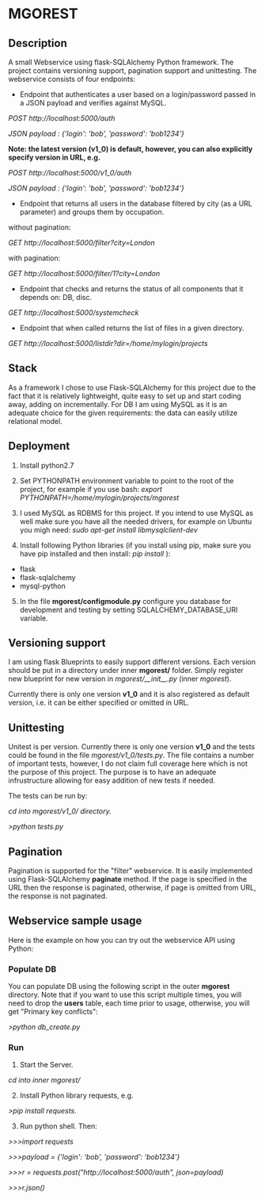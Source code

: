 # MGOREST

## Description
A small Webservice using flask-SQLAlchemy Python framework. The project contains versioning support, pagination support and unittesting. The webservice consists of four endpoints:

- Endpoint that authenticates a user based on a login/password passed in a JSON payload and verifies against MySQL.

*POST http://localhost:5000/auth*

*JSON payload : {'login': 'bob', 'password': 'bob1234'}*

**Note: the latest version (v1_0) is default, however, you can also explicitly specify version in URL, e.g.**

*POST http://localhost:5000/v1_0/auth*

*JSON payload : {'login': 'bob', 'password': 'bob1234'}*

- Endpoint that returns all users in the database filtered by city (as a URL parameter) and groups them by occupation.

without pagination:

 *GET http://localhost:5000/filter?city=London*

with pagination:

 *GET http://localhost:5000/filter/1?city=London*

- Endpoint that checks and returns the status of all components that it depends on: DB, disc.

*GET http://localhost:5000/systemcheck*

- Endpoint that when called returns the list of files in a given directory.

*GET http://localhost:5000/listdir?dir=/home/mylogin/projects* 

## Stack
As a framework I chose to use Flask-SQLAlchemy for this project due to the fact that it is relatively lightweight, quite easy to set up and start coding away, adding on incrementally. For DB I am using MySQL as it is an adequate choice for the given requirements: the data can easily utilize relational model.

## Deployment
1. Install python2.7
2. Set PYTHONPATH environment variable to point to the root of the project, for example if you use bash: *export PYTHONPATH=/home/mylogin/projects/mgorest*

3. I used MySQL as RDBMS for this project. If you intend to use MySQL as well make sure you have all the needed drivers, for example on Ubuntu you migh need: *sudo apt-get install libmysqlclient-dev*

4. Install following Python libraries (if you install using pip, make sure you have pip installed and then install: *pip install <library>*):

* flask
* flask-sqlalchemy
* mysql-python

5. In the file **mgorest/configmodule.py** configure you database for development and testing by setting SQLALCHEMY_DATABASE_URI variable.


## Versioning support
I am using flask Blueprints to easily support different versions. Each version should be put in a directory under inner **mgorest/** folder. Simply register new blueprint for new version in *mgorest/\_\_init\_\_.py* (inner *mgorest*).

Currently there is only one version **v1_0** and it is also registered as default version, i.e. it can be either specified or omitted in URL.

## Unittesting
Unitest is per version. Currently there is only one version **v1_0** and the tests could be found in the file *mgorest/v1_0/tests.py*.
The file contains a number of important tests, however, I do not claim full coverage here which is not the purpose of this project. The purpose is to have an adequate infrustructure allowing for easy addition of new tests if needed.


The tests can be run by:

*cd into mgorest/v1_0/ directory.*

*>python tests.py*

## Pagination
Pagination is supported for the "filter" webservice. It is easily implemented using Flask-SQLAlchemy **paginate** method. If the page is specified in the URL then the response is paginated, otherwise, if page is omitted from URL, the response is not paginated.

## Webservice sample usage

Here is the example on how you can try out the webservice API using Python:

### Populate DB
You can populate DB using the following script in the outer **mgorest** directory. Note that if you want to use this script multiple times, you will need to drop the **users** table, each time prior to usage, otherwise, you will get "Primary key conflicts":

*>python db_create.py*

### Run 
1. Start the Server.

*cd into inner mgorest/*

2. Install Python library requests, e.g. 

*>pip install requests*.

3. Run python shell. Then:

*>>>import requests*

*>>>payload = {'login': 'bob', 'password': 'bob1234'}*

*>>>r = requests.post("http://localhost:5000/auth", json=payload)*

*>>>r.json()*
